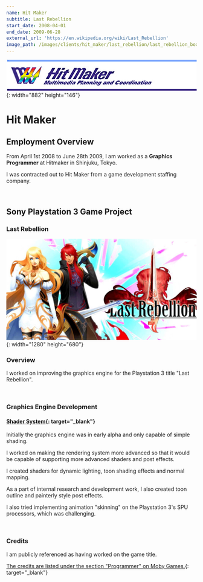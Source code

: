 ```yaml
---
name: Hit Maker
subtitle: Last Rebellion
start_date: 2008-04-01
end_date: 2009-06-28
external_url: 'https://en.wikipedia.org/wiki/Last_Rebellion'
image_path: /images/clients/hit_maker/last_rebellion/last_rebellion_box_art_.jpg
---
```


![](/images/clients/hit_maker/hitmaker_logo_large.jpg){: width="882" height="146"}

# Hit Maker

## Employment Overview

From April 1st 2008 to June 28th 2009, I am worked as a **Graphics Programmer** at Hitmaker in Shinjuku, Tokyo.

I was contracted out to Hit Maker from a game development staffing company.

&nbsp;

## Sony Playstation 3 Game Project

### Last Rebellion

![](/images/clients/hit_maker/last_rebellion/last_rebellion_chara_logo_wide.jpg){: width="1280" height="680"}

### Overview

I worked on improving the graphics engine for the Playstation 3 title "Last Rebellion".

&nbsp;

### Graphics Engine Development

#### [Shader System](https://www.studiolibrary.com/){: target="_blank"}

Initially the graphics engine was in early alpha and only capable of simple shading.

I worked on making the rendering system more advanced so that it would be capable of supporting more advanced shaders and post effects.

I created shaders for dynamic lighting, toon shading effects and normal mapping.

As a part of internal research and development work, I also created toon outline and painterly style post effects.

I also tried implementing animation "skinning" on the Playstation 3's SPU processors, which was challenging.

&nbsp;

### Credits

I am publicly referenced as having worked on the game title.

[The credits are listed under the section "Programmer" on Moby Games.](https://www.mobygames.com/game/last-rebellion){: target="_blank"}

&nbsp;